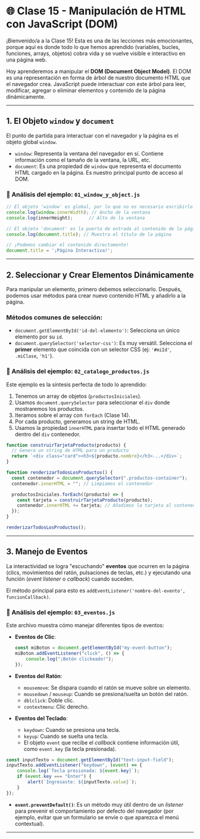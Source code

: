 # 🌐 Clase 15 - Manipulación de HTML con JavaScript (DOM)

¡Bienvenido/a a la Clase 15! Esta es una de las lecciones más emocionantes, porque aquí es donde todo lo que hemos aprendido (variables, bucles, funciones, arrays, objetos) cobra vida y se vuelve visible e interactivo en una página web.

Hoy aprenderemos a manipular el **DOM (Document Object Model)**. El DOM es una representación en forma de árbol de nuestro documento HTML que el navegador crea. JavaScript puede interactuar con este árbol para leer, modificar, agregar o eliminar elementos y contenido de la página dinámicamente.

---

## 1. El Objeto `window` y `document`

El punto de partida para interactuar con el navegador y la página es el objeto global `window`.

-   `window`: Representa la ventana del navegador en sí. Contiene información como el tamaño de la ventana, la URL, etc.
-   `document`: Es una propiedad de `window` que representa el documento HTML cargado en la página. Es nuestro principal punto de acceso al DOM.

### 🧠 Análisis del ejemplo: `01_window_y_object.js`
```javascript
// El objeto 'window' es global, por lo que no es necesario escribirlo
console.log(window.innerWidth); // Ancho de la ventana
console.log(innerHeight);      // Alto de la ventana

// El objeto 'document' es la puerta de entrada al contenido de la página
console.log(document.title); // Muestra el título de la página

// ¡Podemos cambiar el contenido directamente!
document.title = '¡Página Interactiva!';
```

---

## 2. Seleccionar y Crear Elementos Dinámicamente

Para manipular un elemento, primero debemos seleccionarlo. Después, podemos usar métodos para crear nuevo contenido HTML y añadirlo a la página.

### Métodos comunes de selección:
-   `document.getElementById('id-del-elemento')`: Selecciona un único elemento por su `id`.
-   `document.querySelector('selector-css')`: Es muy versátil. Selecciona el **primer** elemento que coincida con un selector CSS (ej: `'#miId'`, `.miClase`, `'h1'`).

### 🧠 Análisis del ejemplo: `02_catalogo_productos.js`
Este ejemplo es la síntesis perfecta de todo lo aprendido:
1.  Tenemos un array de objetos (`productosIniciales`).
2.  Usamos `document.querySelector` para seleccionar el `div` donde mostraremos los productos.
3.  Iteramos sobre el array con `forEach` (Clase 14).
4.  Por cada producto, generamos un string de HTML.
5.  Usamos la propiedad `innerHTML` para insertar todo el HTML generado dentro del `div` contenedor.

```javascript
function construirTarjetaProducto(producto) {
  // Genera un string de HTML para un producto
  return `<div class="card"><h3>${producto.nombre}</h3>...</div>`;
}

function renderizarTodosLosProductos() {
  const contenedor = document.querySelector(".productos-container");
  contenedor.innerHTML = ""; // Limpiamos el contenedor

  productosIniciales.forEach((producto) => {
    const tarjeta = construirTarjetaProducto(producto);
    contenedor.innerHTML += tarjeta; // Añadimos la tarjeta al contenedor
  });
}

renderizarTodosLosProductos();
```

---

## 3. Manejo de Eventos

La interactividad se logra "escuchando" **eventos** que ocurren en la página (clics, movimientos del ratón, pulsaciones de teclas, etc.) y ejecutando una función (*event listener* o *callback*) cuando suceden.

El método principal para esto es `addEventListener('nombre-del-evento', funcionCallback)`.

### 🧠 Análisis del ejemplo: `03_eventos.js`
Este archivo muestra cómo manejar diferentes tipos de eventos:

-   **Eventos de Clic**:
    ```javascript
    const miBoton = document.getElementById("my-event-button");
    miBoton.addEventListener("click", () => {
        console.log("¡Botón clickeado!");
    });
    ```
-   **Eventos del Ratón**:
    -   `mousemove`: Se dispara cuando el ratón se mueve sobre un elemento.
    -   `mousedown` / `mouseup`: Cuando se presiona/suelta un botón del ratón.
    -   `dblclick`: Doble clic.
    -   `contextmenu`: Clic derecho.

-   **Eventos del Teclado**:
    -   `keydown`: Cuando se presiona una tecla.
    -   `keyup`: Cuando se suelta una tecla.
    -   El objeto `event` que recibe el *callback* contiene información útil, como `event.key` (la tecla presionada).

```javascript
const inputTexto = document.getElementById("text-input-field");
inputTexto.addEventListener("keydown", (event) => {
    console.log(`Tecla presionada: ${event.key}`);
    if (event.key === "Enter") {
        alert(`Ingresaste: ${inputTexto.value}`);
    }
});
```
-   **`event.preventDefault()`**: Es un método muy útil dentro de un *listener* para prevenir el comportamiento por defecto del navegador (por ejemplo, evitar que un formulario se envíe o que aparezca el menú contextual).

---
